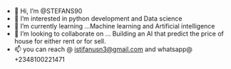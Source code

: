 - 👋 Hi, I’m @STEFANS90
- 👀 I’m interested in python development and Data science 
- 🌱 I’m currently learning ...Machine learning and Artificial intelligence
- 💞️ I’m looking to collaborate on ... Building an AI that predict the price of house for either rent or for sell.
- 📫 you can reach @ istifanusn3@gmail.com and whatsapp@ +2348100221471

<!---
ISTIFANUS90/ISTIFANUS90 is a ✨ special ✨ repository because its `README.md` (this file) appears on your GitHub profile.
You can click the Preview link to take a look at your changes.
--->
